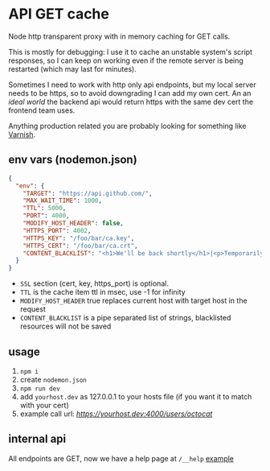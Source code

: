 API GET cache
=============

Node http transparent proxy with in memory caching for GET calls.

This is mostly for debugging: I use it to cache an unstable system's script responses,
so I can keep on working even if the remote server is being restarted (which may last
for minutes).

Sometimes I need to work with http only api endpoints, but my local server
needs to be https, so to avoid downgrading I can add my own cert. An an _ideal world_
the backend api would return https with the same dev cert the frontend team uses.

Anything production related you are probably looking for something
like [Varnish](http://varnish-cache.org/).

## env vars (nodemon.json)

```json
{
  "env": {
    "TARGET": "https://api.github.com/",
    "MAX_WAIT_TIME": 1000,
    "TTL": 5000,
    "PORT": 4000,
    "MODIFY_HOST_HEADER": false,
    "HTTPS_PORT": 4002,
    "HTTPS_KEY": "/foo/bar/ca.key",
    "HTTPS_CERT": "/foo/bar/ca.crt",
    "CONTENT_BLACKLIST": "<h1>We'll be back shortly</h1>|<p>Temporarily unavailable due to maintenance</p>|>Initialization failed</h1>"
  }
}
```

* `SSL` section (cert, key, https_port) is optional.
* `TTL` is the cache item ttl in msec, use -1 for infinity
* `MODIFY_HOST_HEADER` true replaces current host with target host in the request
* `CONTENT_BLACKLIST` is a pipe separated list of strings, blacklisted resources will not be saved

## usage

1. `npm i`
2. create `nodemon.json`
3. `npm run dev`
4. add `yourhost.dev` as 127.0.0.1 to your hosts file (if you want it to match with your cert)
5. example call url: _https://yourhost.dev:4000/users/octocat_

## internal api

All endpoints are GET, now we have a help page at `/__help`
[example](http://localhost:4000/__help)
